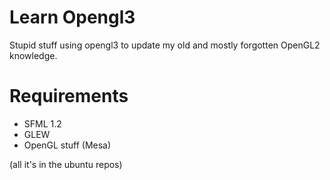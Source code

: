 Learn Opengl3
=============

Stupid stuff using opengl3 to update my old and mostly forgotten OpenGL2 knowledge.

Requirements
============

* SFML 1.2
* GLEW
* OpenGL stuff (Mesa)

(all it's in the ubuntu repos)
